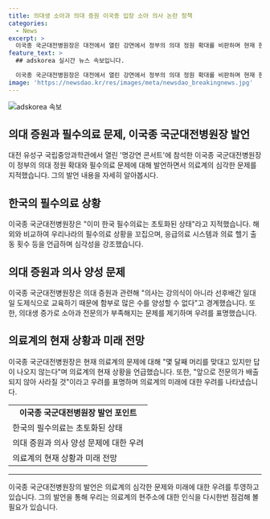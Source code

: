 ```yaml
---
title: 의대생 소아과 의대 증원 이국종 입장 소아 의사 논란 정책
categories:
  - News
excerpt: >
  이국종 국군대전병원장은 대전에서 열린 강연에서 정부의 의대 정원 확대를 비판하며 현재 한국 필수의료 상황을 초토화되었다고 지적했다. 그는 의대 증원으로 양성된 의사의 질이 떨어지고, 의료시스템이 해외에 비해 부족하다고 지적하면서 의료계의 문제점을 손가락질했다. 또한, 의대 교육 방식과 의료환경에 대한 비교를 통해 의대 증원 문제에 대해 긍정적인 시각을 제시하지 않았다. 그는 자신의 경험과 전문성을 바탕으로 근본적인 의료개혁이 필요하다고 강조했다.
feature_text: >
  ## adskorea 실시간 뉴스 속보입니다.

  이국종 국군대전병원장은 대전에서 열린 강연에서 정부의 의대 정원 확대를 비판하며 현재 한국 필수의료 상황을 초토화되었다고 지적했다. 그는 의대 증원으로 양성된 의사의 질이 떨어지고, 의료시스템이 해외에 비해 부족하다고 지적하면서 의료계의 문제점을 손가락질했다. 또한, 의대 교육 방식과 의료환경에 대한 비교를 통해 의대 증원 문제에 대해 긍정적인 시각을 제시하지 않았다. 그는 자신의 경험과 전문성을 바탕으로 근본적인 의료개혁이 필요하다고 강조했다.
image: 'https://newsdao.kr/res/images/meta/newsdao_breakingnews.jpg'
---
```


<p><img src="https://newsdao.kr/res/images/meta/newsdao_breakingnews.jpg" alt="adskorea 속보" /></p>

<h2 data-ke-size="size26">의대 증원과 필수의료 문제, 이국종 국군대전병원장 발언</h2>

<p data-ke-size="size16">대전 유성구 국립중앙과학관에서 열린 '명강연 콘서트'에 참석한 이국종 국군대전병원장이 정부의 의대 정원 확대와 필수의료 문제에 대해 발언하면서 의료계의 심각한 문제를 지적했습니다. 그의 발언 내용을 자세히 알아봅시다.</p>

<h2 data-ke-size="size26">한국의 필수의료 상황</h2>

<p data-ke-size="size16">이국종 국군대전병원장은 "이미 한국 필수의료는 초토화된 상태"라고 지적했습니다. 해외와 비교하여 우리나라의 필수의료 상황을 꼬집으며, 응급의료 시스템과 의료 헬기 출동 횟수 등을 언급하며 심각성을 강조했습니다.</p>

<h2 data-ke-size="size26">의대 증원과 의사 양성 문제</h2>

<p data-ke-size="size16">이국종 국군대전병원장은 의대 증원과 관련해 "의사는 강의식이 아니라 선후배간 일대일 도제식으로 교육하기 때문에 함부로 많은 수를 양성할 수 없다"고 경계했습니다. 또한, 의대생 증가로 소아과 전문의가 부족해지는 문제를 제기하며 우려를 표명했습니다.</p>

<h2 data-ke-size="size26">의료계의 현재 상황과 미래 전망</h2>

<p data-ke-size="size16">이국종 국군대전병원장은 현재 의료계의 문제에 대해 "몇 달째 머리를 맞대고 있지만 답이 나오지 않는다"며 의료계의 현재 상황을 언급했습니다. 또한, "앞으로 전문의가 배출되지 않아 사라질 것"이라고 우려를 표명하며 의료계의 미래에 대한 우려를 나타냈습니다.</p>

<table>
    <tr>
        <td style="text-align: center; height: 17px;"><b>이국종 국군대전병원장 발언 포인트</b></td>
    </tr>
    <tr>
        <td>한국의 필수의료는 초토화된 상태</td>
    </tr>
    <tr>
        <td>의대 증원과 의사 양성 문제에 대한 우려</td>
    </tr>
    <tr>
        <td>의료계의 현재 상황과 미래 전망</td>
    </tr>
</table>

<hr> 

<p data-ke-size="size16">이국종 국군대전병원장의 발언은 의료계의 심각한 문제와 미래에 대한 우려를 투영하고 있습니다. 그의 발언을 통해 우리는 의료계의 현주소에 대한 인식을 다시한번 점검해 볼 필요가 있습니다.</p>

